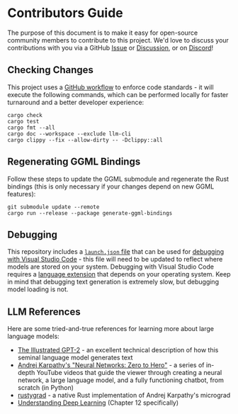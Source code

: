 # Contributors Guide

The purpose of this document is to make it easy for open-source community
members to contribute to this project. We'd love to discuss your contributions
with you via a GitHub [Issue](https://github.com/rustformers/llm/issues/new) or
[Discussion](https://github.com/rustformers/llm/discussions/new?category=ideas),
or on [Discord](https://discord.gg/YB9WaXYAWU)!

## Checking Changes

This project uses a [GitHub workflow](../.github/workflows/rust.yml) to enforce
code standards - it will execute the following commands, which can be performed
locally for faster turnaround and a better developer experience:

```shell
cargo check
cargo test
cargo fmt --all
cargo doc --workspace --exclude llm-cli
cargo clippy --fix --allow-dirty -- -Dclippy::all
```

## Regenerating GGML Bindings

Follow these steps to update the GGML submodule and regenerate the Rust bindings
(this is only necessary if your changes depend on new GGML features):

```shell
git submodule update --remote
cargo run --release --package generate-ggml-bindings
```

## Debugging

This repository includes a [`launch.json` file](../.vscode/launch.json) that can
be used for
[debugging with Visual Studio Code](https://code.visualstudio.com/docs/editor/debugging) -
this file will need to be updated to reflect where models are stored on your
system. Debugging with Visual Studio Code requires a
[language extension](https://code.visualstudio.com/docs/languages/rust#_install-debugging-support)
that depends on your operating system. Keep in mind that debugging text
generation is extremely slow, but debugging model loading is not.

## LLM References

Here are some tried-and-true references for learning more about large language
models:

- [The Illustrated GPT-2](https://jalammar.github.io/illustrated-gpt2/) - an
  excellent technical description of how this seminal language model generates
  text
- [Andrej Karpathy's "Neural Networks: Zero to Hero"](https://karpathy.ai/zero-to-hero.html) -
  a series of in-depth YouTube videos that guide the viewer through creating a
  neural network, a large language model, and a fully functioning chatbot, from
  scratch (in Python)
- [rustygrad](https://github.com/Mathemmagician/rustygrad) - a native Rust
  implementation of Andrej Karpathy's micrograd
- [Understanding Deep Learning](https://udlbook.github.io/udlbook/) (Chapter 12
  specifically)
